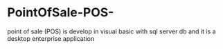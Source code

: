 # PointOfSale-POS-
point of sale (POS) is develop in visual basic with sql server db and it is a desktop enterprise application
